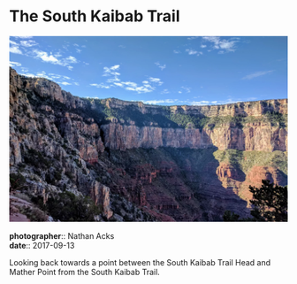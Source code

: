 # The South Kaibab Trail

![A concave portion of the South Rim of the Grand Canyon](assets/2017-09-13-the-south-kaibab-trail.webp)

**photographer**:: Nathan Acks  
**date**:: 2017-09-13

Looking back towards a point between the South Kaibab Trail Head and Mather Point from the South Kaibab Trail.
